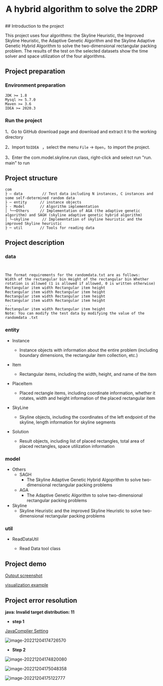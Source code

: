 <h1 align="center" style="margin: 30px 0 30px; font-weight: bold;">A hybrid algorithm to solve the 2DRP</h1>
## Introduction to the project

This project uses four algorithms: the Skyline Heuristic, the Improved Skyline Heuristic, the Adaptive Genetic Algorithm and the Skyline Adaptive Genetic Hybrid Algorithm to solve the two-dimensional rectangular packing problem. The results of the test on the selected datasets show the time solver and space utilization of the four algorithms.

## Project preparation

### Environment preparation

```text
JDK >= 1.8 
Mysql >= 5.7.0 
Maven >= 3.6
IDEA >= 2020.3
```

### Run the project

1、Go to GitHub download page and download and extract it to the working directory

2、Import to`IDEA ` ，select the menu  `File` -> `Open`，to import the project.

3、Enter the com.model.skyline.run class, right-click and select run "run. main" to run

## Project structure

```text
com     
├ – data		 // Test data including N instances, C instances and some self-determined random data
├ – entity 		// instance objects
├ - Model 		// Algorithm implementation
│ └──Others		// Implementation of AGA (the adaptive genetic algorithm) and SAGH (skyline adaptive genetic hybrid algorithm)
│ └—skyline		 // Implementation of skyline heuristic and the improved Skyline heuristic
├ ─ util 		// Tools for reading data
```

## Project description

### data

```text


The format requirements for the randomdata.txt are as follows:
Width of the rectangular bin Height of the rectangular bin Whether rotation is allowed (1 is allowed if allowed, 0 is written otherwise)
Rectangular item width Rectangular item height
Rectangular item width Rectangular item height
Rectangular item width Rectangular item height
Rectangular item width Rectangular item height
...
Rectangular item width Rectangular item height
Note: You can modify the test data by modifying the value of the randomdata .txt
```

### entity

-  Instance
   - Instance objects with information about the entire problem (including boundary dimensions, the rectangular item collection, etc.)
-  Item
   - Rectangular items, including the width, height, and name of the item
-  PlaceItem
   - Placed rectangle items, including coordinate information, whether it rotates, width and height information of the placed rectangular item

-  SkyLine
   - Skyline objects, including the coordinates of the left endpoint of the skyline, length information for skyline segments
-  Solution
   - Result objects, including list of placed rectangles, total area of placed rectangles, space utilization information

### model

- Others
  - SAGH
    - The Skyline Adaptive Genetic Hybrid Algoprithm to solve two-dimensional rectangular packing problems
  - AGA
    - The Adaptive Genetic Algorithm to solve two-dimensional rectangular packing problems
- Skyline
  - Skyline Heuristic and the improved Skyline Heuristic to solve two-dimensional rectangular packing problems

### util

- ReadDataUtil

  - Read Data tool class

    

## Project demo

[Output screenshot](https://github.com/JoeTsui925/the-SAGH-for-solving-2DRP/blob/d4e8ec931a6a691c6c5249fe4b4b0900f09bb8c8/project-implementation/readme/IMG/Output%20screenshot.jpg)



[visualization example](https://github.com/JoeTsui925/the-SAGH-for-solving-2DRP/blob/b45546a994a07e74e3d4d9503e12933e2f48854c/project-implementation/readme/IMG/visualization%20example.png)



## Project error resolution

**java: Invalid target distribution: 11**

- **step 1**

[JavaComplier Setting](https://github.com/JoeTsui925/the-SAGH-for-solving-2DRP/blob/be793c8b8502024b160129b1b6b467ae362274d4/project-implementation/readme/IMG/JavaComplier%20Setting.png)

![image-20221204174726570](IMG\image-20221204174726570.png)

- **Step 2**

![image-20221204174820080](IMG\image-20221204174820080.png)

![image-20221204175048358](IMG\image-20221204175048358.png)

![image-20221204175122777](IMG\image-20221204175122777.png)

